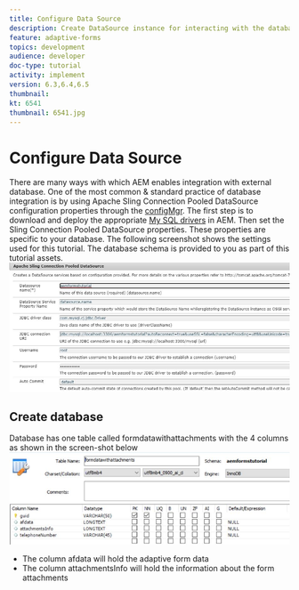 ```yaml
---
title: Configure Data Source
description: Create DataSource instance for interacting with the database.
feature: adaptive-forms
topics: development
audience: developer
doc-type: tutorial
activity: implement
version: 6.3,6.4,6.5
thumbnail:
kt: 6541
thumbnail: 6541.jpg
---
```


# Configure Data Source

There are many ways with which AEM enables integration with external database. One of the most common & standard practice of database integration is by using Apache Sling Connection Pooled DataSource configuration properties through the [configMgr](http://localhost:4502/system/console/configMgr).
The first step is to download and deploy the appropriate [My SQL drivers](https://mvnrepository.com/artifact/mysql/mysql-connector-java) in AEM.
Then set the Sling Connection Pooled DataSource properties. These properties are specific to your database. The following screenshot shows the settings used for this tutorial. The database schema is provided to you as part of this tutorial assets.
![data-source](assets/data-source.jpg)

## Create database


Database has one table called formdatawithattachments with the 4 columns as shown in the screen-shot below
![data-base](assets/table-schema.jpg) 

* The column afdata will hold the adaptive form data
* The column attachmentsInfo will hold the information about the form attachments